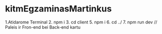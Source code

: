 ﻿# kitmEgzaminasMartinkus


1.Atidarome Terminal
2. npm i
3. cd client
5. npm i
6. cd ../
7. npm run dev // Paleis ir Fron-end bei Back-end kartu
